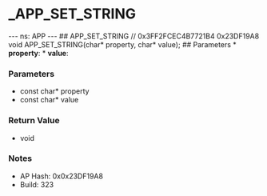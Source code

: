 # _APP_SET_STRING

--- ns: APP --- ## APP_SET_STRING  // 0x3FF2FCEC4B7721B4 0x23DF19A8 void APP_SET_STRING(char* property, char* value);   ## Parameters * **property**: * **value**:

### Parameters
* const char* property
* const char* value

### Return Value
* void

### Notes
* AP Hash: 0x0x23DF19A8
* Build: 323

